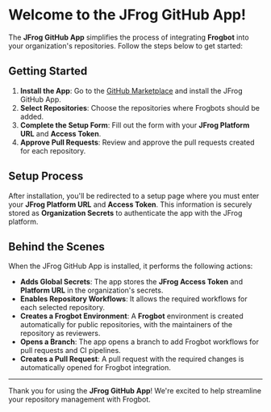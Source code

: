 # Welcome to the JFrog GitHub App!

The **JFrog GitHub App** simplifies the process of integrating **Frogbot** into your organization's repositories. Follow the steps below to get started:

## Getting Started

1. **Install the App**: Go to the [GitHub Marketplace](#) and install the JFrog GitHub App.
2. **Select Repositories**: Choose the repositories where Frogbots should be added.
3. **Complete the Setup Form**: Fill out the form with your **JFrog Platform URL** and **Access Token**.
4. **Approve Pull Requests**: Review and approve the pull requests created for each repository.

## Setup Process

After installation, you'll be redirected to a setup page where you must enter your **JFrog Platform URL** and **Access Token**. This information is securely stored as **Organization Secrets** to authenticate the app with the JFrog platform.

## Behind the Scenes

When the JFrog GitHub App is installed, it performs the following actions:

- **Adds Global Secrets**: The app stores the **JFrog Access Token** and **Platform URL** in the organization's secrets.
- **Enables Repository Workflows**: It allows the required workflows for each selected repository.
- **Creates a Frogbot Environment**: A **Frogbot** environment is created automatically for public repositories, with the maintainers of the repository as reviewers.
- **Opens a Branch**: The app opens a branch to add Frogbot workflows for pull requests and CI pipelines.
- **Creates a Pull Request**: A pull request with the required changes is automatically opened for Frogbot integration.

---

Thank you for using the **JFrog GitHub App**! We're excited to help streamline your repository management with Frogbot.
